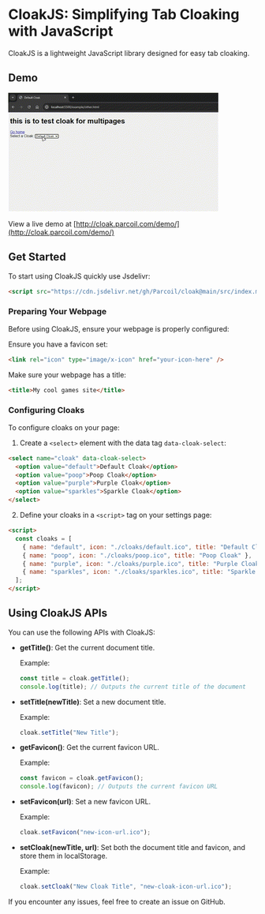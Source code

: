 # CloakJS: Simplifying Tab Cloaking with JavaScript

CloakJS is a lightweight JavaScript library designed for easy tab cloaking.

## Demo

![Demo](https://github.com/Parcoil/cloak/blob/main/assets/demo.gif)

View a live demo at [http://cloak.parcoil.com/demo/](http://cloak.parcoil.com/demo/)

## Get Started

To start using CloakJS quickly use Jsdelivr:

```html
<script src="https://cdn.jsdelivr.net/gh/Parcoil/cloak@main/src/index.min.js"></script>
```

### Preparing Your Webpage

Before using CloakJS, ensure your webpage is properly configured:

Ensure you have a favicon set:

```html
<link rel="icon" type="image/x-icon" href="your-icon-here" />
```

Make sure your webpage has a title:

```html
<title>My cool games site</title>
```

### Configuring Cloaks

To configure cloaks on your page:

1. Create a `<select>` element with the data tag `data-cloak-select`:

```html
<select name="cloak" data-cloak-select>
  <option value="default">Default Cloak</option>
  <option value="poop">Poop Cloak</option>
  <option value="purple">Purple Cloak</option>
  <option value="sparkles">Sparkle Cloak</option>
</select>
```

2. Define your cloaks in a `<script>` tag on your settings page:

```html
<script>
  const cloaks = [
    { name: "default", icon: "./cloaks/default.ico", title: "Default Cloak" },
    { name: "poop", icon: "./cloaks/poop.ico", title: "Poop Cloak" },
    { name: "purple", icon: "./cloaks/purple.ico", title: "Purple Cloak" },
    { name: "sparkles", icon: "./cloaks/sparkles.ico", title: "Sparkle Cloak" },
  ];
</script>
```

## Using CloakJS APIs

You can use the following APIs with CloakJS:

- **getTitle()**: Get the current document title.

  Example:

  ```javascript
  const title = cloak.getTitle();
  console.log(title); // Outputs the current title of the document
  ```

- **setTitle(newTitle)**: Set a new document title.

  Example:

  ```javascript
  cloak.setTitle("New Title");
  ```

- **getFavicon()**: Get the current favicon URL.

  Example:

  ```javascript
  const favicon = cloak.getFavicon();
  console.log(favicon); // Outputs the current favicon URL
  ```

- **setFavicon(url)**: Set a new favicon URL.

  Example:

  ```javascript
  cloak.setFavicon("new-icon-url.ico");
  ```

- **setCloak(newTitle, url)**: Set both the document title and favicon, and store them in localStorage.

  Example:

  ```javascript
  cloak.setCloak("New Cloak Title", "new-cloak-icon-url.ico");
  ```

If you encounter any issues, feel free to create an issue on GitHub.
